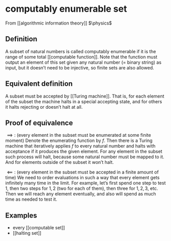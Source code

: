 # computably enumerable set
From [[algorithmic information theory]]
$\physics$
## Definition
A subset of natural numbers is called computably enumerable if it is the range of some total [[computable function]]. Note that the function must output an element of this set given any natural number (= binary string) as input, but it doesn’t need to be injective, so finite sets are also allowed.

## Equivalent definition
A subset must be accepted by [[Turing machine]]. That is, for each element of the subset the machine halts in a special accepting state, and for others it halts rejecting or doesn’t halt at all.

## Proof of equivalence
$\implies:$ (every element in the subset must be enumerated at some finite moment)
Denote the enumerating function by $f$. Then there is a Turing machine that iteratively applies $f$ to every natural number and halts with acceptance if it produces the given element. For any element in the subset such process will halt, because some natural number must be mapped to it. And for elements outside of the subset it won’t halt.

$\impliedby:$ (every element in the subset must be accepted in a finite amount of time)
We need to order evaluations in such a way that every element gets infinitely many time in the limit. For example, let’s first spend one step to test $1$, then two steps for $1, 2$ (two for each of them), then three for $1, 2, 3$, etc. Then we will reach any element eventually, and also will spend as much time as needed to test it. 

## Examples
- every [[computable set]]
- [[halting set]]